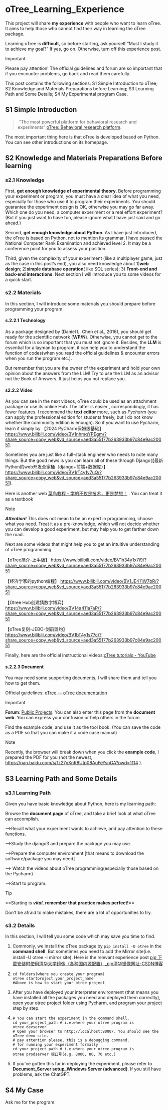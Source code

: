 # oTree_Learning_Experience

This project will share **my experience** with people who want to learn oTree. It aims to help those who cannot find their way in learning the oTree package. 

Learning oTree is **difficult**, so before starting, ask yourself “Must I study it to achieve my goal?” If yes, go on. Otherwise, turn off this experience post. 

> [!IMPORTANT]
>
> Please pay attention! The official guidelines and forum are so important that if you encounter problems, go back and read them carefully.

This post contains the following sections: S1 Simple Introduction to oTree; S2 Knowledge and Materials Preparations before Learning; S3 Learning Path and Some Details; S4 My Experimental program Case.

## S1 Simple Introduction

> ​	“The most powerful platform for behavioral research and experiments”  [oTree: Behavioral research platform](https://www.otree.org/).

The most important thing here is that oTree is developed based on Python.  You can see other introductions on its homepage.

##  S2 Knowledge and Materials Preparations Before learning

### s2.1 Knowledge

First, **get enough knowledge of experimental theory**. Before programming your experiment or program, you must have a clear idea of what you need, especially for those who use it to program their experiments. You should guarantee the experiment design is OK, otherwise you may go far away. Which one do you need, a computer experiment or a real effort experiment? (But if you just want to have fun, please ignore what I have just said and go ahead.)

Second, **get enough knowledge about Python**. As I have just introduced, the oTree is based on Python, not to mention its grammar. I have passed the National Computer Rank Examination and achieved level 2. It may be a conference point for you to assess your position.

Third, given the complexity of your experiment (like a multiplayer game, just as the case in this post’s end), you also need knowledge about 1)**web design**; 2)**simple database operation**( like SQL series); 3) **Front-end and back-end interactions**. Next section I will introduce you to some videos for a quick start.

### s2.2 Materials

In this section, I will introduce some materials you should prepare before programming your program.

#### s.2.2.1 Technology

As a package designed by (Daniel L. Chen et al., 2016), you should get ready for the scientific network (**V/P/N**). Otherwise, you cannot get to the forum which is so important that you must not ignore it. Besides, the **LLM** is essential for a layman to program, it can help you to understand the function of codes(when you read the official guidelines & encounter errors when you run the program etc.). 

But remember that you are the owner of the experiment and hold your own opinion about the answers from the LLM! Try to use the LLM as an advisor not the  Book of Answers. It just helps you not replace you.

#### s2.2.2 Video

As you can see in the next videos, oTree could be used as an attachment package or use its online Hub. The latter is easier , correspondingly, it has fewer features. I recommend the **text editor** more, such as  *Pycharm* (you can apply the professional edition for students freely, but I do not know whether the community edition is enough). So if you want to use Pycharm, learn it simply by 【2024 PyCharm保姆级基础】 https://www.bilibili.com/video/BV1nhmqYPEgm/?share_source=copy_web&vd_source=aed3a55177b263933b97c84e9ac20051.

Sometimes you are just like a full-stack engineer who needs to note many things. But the good news is you can learn all of these through Django(【最新Python的web开发全家桶（django+前端+数据库）】 https://www.bilibili.com/video/BV1rT4y1v7uQ/?share_source=copy_web&vd_source=aed3a55177b263933b97c84e9ac20051). 

Here is another web [菜鸟教程 - 学的不仅是技术，更是梦想！](https://www.runoob.com/) . You can treat it as a textbook

> [!NOTE]
>
> ***Attention!***  This does not mean to be an expert in programming, choose what you need. Treat it as a pre-knowledge, which will not decide whether you can develop a good experiment, but may help you to get farther down the road.

Next are some videos that might help you to get an intuitive understanding of oTree programming. 

【oTree简介-上手版】 https://www.bilibili.com/video/BV1h34y1x7i9/?share_source=copy_web&vd_source=aed3a55177b263933b97c84e9ac20051

【经济学家的python编程】 https://www.bilibili.com/video/BV1JE411W7bR/?share_source=copy_web&vd_source=aed3a55177b263933b97c84e9ac20051

【Otree Hub创建猜数字博弈】 https://www.bilibili.com/video/BV14a411a7aP/?share_source=copy_web&vd_source=aed3a55177b263933b97c84e9ac20051

【oTree复刻-JEBO-剑前盟约】 https://www.bilibili.com/video/BV1bT4y1s77c/?share_source=copy_web&vd_source=aed3a55177b263933b97c84e9ac20051

Finally, here are the official instructional videos:[oTree tutorials - YouTube](https://www.youtube.com/@otreetutorials)

#### s.2.2.3 Document

You may need some supporting documents, I will share them and tell you how to get them.

Official guidelines: [oTree — oTree documentation](https://otree.readthedocs.io/en/latest/)

> [!IMPORTANT]
>
> **Forum**: [Public Projects](https://www.otreehub.com/projects/?featured=1). You can also enter this page from the **document web**. You can express your confusion or help others in the forum.
>
> Find the example code, and use it as the tool book. (You can save the code as a PDF so that you can make it a code case manual) 

> [!NOTE]
>
> Recently, the browser will break down when you click the **example code**, I prepared the PDF for you (not the newest, https://pan.baidu.com/s/1z27pXnR8Utp08AuFeYsnGA?pwd=1114 ).

## S3 Learning Path and Some Details

### s3.1 Learning Path

Given you have basic knowledge about Python, here is my learning path:

Browse the **document page** of oTree,  and take a brief look at what oTree can accomplish.

—->Recall what your experiment wants to achieve, and pay attention to these functions.

—->Study the django3 and prepare the package you may use.

—–>Prepare the computer environment [that means to download the software/package you may need]

—-> Watch the videos about oTree programming(especially those based on the Pycharm)

—->Start to program.

> [!TIP]
>
> ==Starting is ***vital***, **remember that practice makes perfect!**==
>
> Don't be afraid to make mistakes, there are a lot of opportunities to try. 
>
> 



### s3.2 Details

In this section, I will tell you some code which may save you time to find.

1. Commonly, we install the oTree package by `pip install -U otree` in the **command shell**. But sometimes you need to add the Mirror site(i.e. install -U otree -i mirror site). Here is the relevant experience post [pip 下载安装时使用清华大学镜像（各种国内源配置）_pip清华镜像网址-CSDN博客](https://blog.csdn.net/sjjsaaaa/article/details/110096059)

2. ````shell
   cd folders(where you create your program)
   otree startproject your_project_name
   #Above is how to start your otree project
   ````

3. After you have deployed your interpreter environment (that means you have installed all the packages you need and deployed them correctly), open your otree project folder using Pycharm, and program your project step by step.

4. ```shell
   # You can start the experiment in the command shell. 
   cd your_project_path # i.e.where your otree program is
   otree devserver
   # Open your browser to http://localhost:8000/. You should see the oTree demo site.
   # pay attention please, this is a debugging command.
   # for running your experiment formally
   cd your_project_path # i.e.where your otree program is
   otree prodserver 端口号(e.g. 8000, 80, 70 etc.)
   ```

5. If you've gotten this far in deploying the experiment, please refer to **Document_Server setup_Windows Server (advanced)**. If you still have problems, ask the ChatGPT. 
## S4 My Case

Ask me for the program.

